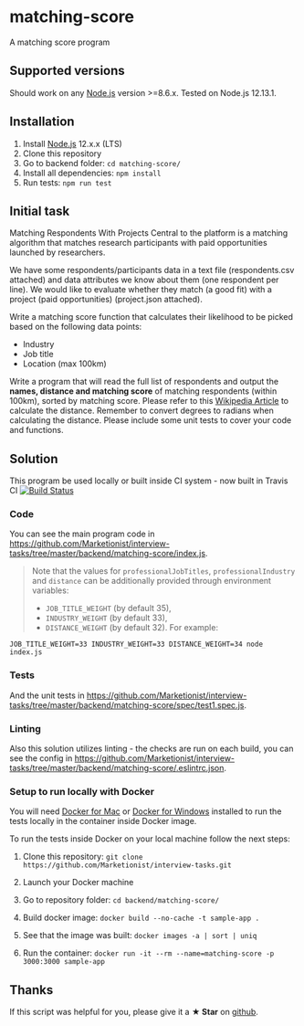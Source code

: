 # matching-score

A matching score program

## Supported versions
Should work on any [Node.js](http://nodejs.org/) version >=8.6.x. Tested on Node.js 12.13.1.

## Installation
1. Install [Node.js](http://nodejs.org/) 12.x.x (LTS)
2. Clone this repository
3. Go to backend folder: `cd matching-score/`
4. Install all dependencies: `npm install`
5. Run tests: `npm run test`

## Initial task
Matching Respondents With Projects
Central to the platform is a matching algorithm that matches research
participants with paid opportunities launched by researchers.

We have some respondents/participants data in a text file (respondents.csv
attached) and data attributes we know about them (one respondent per line). We
would like to evaluate whether they match (a good fit) with a project (paid
opportunities) (project.json attached).

Write a matching score function that calculates their likelihood to be picked
based on the following data points:
- Industry
- Job title
- Location (max 100km)

Write a program that will read the full list of respondents and output the
**names, distance and matching score** of matching respondents (within 100km),
sorted by matching score.
Please refer to this
[Wikipedia Article](https://en.wikipedia.org/wiki/Great-circle_distance) to
calculate the distance. Remember to convert degrees to radians when calculating
the distance. Please include some unit tests to cover your code and functions.

## Solution
This program be used locally or built inside CI system - now built in Travis CI [![Build Status](https://travis-ci.org/Marketionist/interview-tasks.svg?branch=master)](https://travis-ci.org/Marketionist/interview-tasks)

### Code
You can see the main program code in
https://github.com/Marketionist/interview-tasks/tree/master/backend/matching-score/index.js.

> Note that the values for `professionalJobTitles`, `professionalIndustry` and
> `distance` can be additionally provided through environment variables:
> - `JOB_TITLE_WEIGHT` (by default 35),
> - `INDUSTRY_WEIGHT` (by default 33),
> - `DISTANCE_WEIGHT` (by default 32).
> For example:
```
JOB_TITLE_WEIGHT=33 INDUSTRY_WEIGHT=33 DISTANCE_WEIGHT=34 node index.js
```

### Tests
And the unit tests in https://github.com/Marketionist/interview-tasks/tree/master/backend/matching-score/spec/test1.spec.js.

### Linting
Also this solution utilizes linting - the checks are run on each build, you can see the config in
https://github.com/Marketionist/interview-tasks/tree/master/backend/matching-score/.eslintrc.json.

### Setup to run locally with Docker
You will need
[Docker for Mac](https://docs.docker.com/docker-for-mac/ "Docker for Mac") or
[Docker for Windows](https://docs.docker.com/docker-for-windows/ "Docker for Windows")
installed to run the tests locally in the container inside Docker image.

To run the tests inside Docker on your local machine follow the next steps:

1. Clone this repository: `git clone https://github.com/Marketionist/interview-tasks.git`

2. Launch your Docker machine

3. Go to repository folder: `cd backend/matching-score/`

4. Build docker image: `docker build --no-cache -t sample-app .`

5. See that the image was built: `docker images -a | sort | uniq`

6. Run the container: `docker run -it --rm --name=matching-score -p 3000:3000 sample-app`

## Thanks
If this script was helpful for you, please give it a **★ Star**
on [github](https://github.com/Marketionist/interview-tasks).

